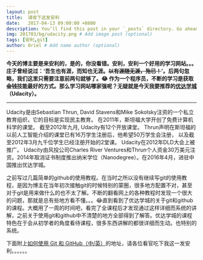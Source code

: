 ```yaml
---
layout: post
title:  请收下这发安利
date:   2017-04-13 09:00:00 +0800
description: You’ll find this post in your `_posts` directory. Go ahead and edit it and re-build the site to see your changes. # Add post description (optional)
img: 201703/bg/udacity.png # Add image post (optional)
tags: [安利,git]
author: Oriel # Add name author (optional)
---
```

**今天的博主要是来安利的，是的，你没看错。安利，安利一个好用的学习网站。。。庄子曾经说过：‘吾生也有涯，而知也无涯。~~以有涯随无涯，殆已！~~’。后两句忽略，我们这里只需要注意前两句就够了。:joy: 作为一个程序员，不断的学习是获取~~金钱~~技能最好的方式。那么学习网站哪家强呢？无疑就是今天我要推荐的[优达学城](http://cn.udacity.com/ "优达学城")（Udacity）。**

------------


Udacity是由Sebastian Thrun, David Stavens和Mike Sokolsky注资的一个私立教育组织，它的目标是实现民主教育。
在2011年，斯坦福大学开创了免费计算机科学的课堂。 截至2012年九月, Udacity有12个开放课堂。 Thrun声明在斯坦福的以前人工智能介绍的课堂已有16万学生注册后，他希望50万学生会注册， 以及截至2012年3月九千位学生已经注册开始的2堂课。 Udacity在2012年DLD大会上被推广。 Udacity由风投公司Charles River Ventures和Thrun个人资金30万美元注资。2014年取消证书制度推出纳米学位（Nanodegree）。在2016年4月，进驻中国推出优达学城。

之前写过几篇简单的github的使用教程。在当时之所以没有继续写git的使用教程，是因为博主在当年初次接触git的时候特别的蒙圈，很多地方配置不对，甚至对于git是用来做什么的也不太了解。不断的翻看网上的各种教程时发现一个很大的问题，那就是总有些地方看不懂。。。:joy:直到看到了优达学城的关于git和github的课程。大概用了一周的时间吧，看完了全课程后才发现通过这样详细而系统的讲解，之前关于使用git和github中不清楚的地方全部得到了解答。优达学城的课程特色在于会从初学者的角度看待课程，很多东西讲解的都很详细而生动。也特别的系统。

下面附上[如何使用 Git 和 GitHub（中/英）](https://cn.udacity.com/course/how-to-use-git-and-github--ud775 "如何使用 Git 和 GitHub（中/英）")的地址，请各位看官吃下我这一发安利。。。。。。
